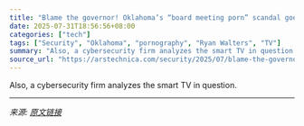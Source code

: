 ```yaml
---
title: "Blame the governor! Oklahoma’s “board meeting porn” scandal goes gonzo."
date: 2025-07-31T18:56:56+08:00
categories: ["tech"]
tags: ["Security", "Oklahoma", "pornography", "Ryan Walters", "TV"]
summary: "Also, a cybersecurity firm analyzes the smart TV in question."
source_url: "https://arstechnica.com/security/2025/07/blame-the-governor-oklahomas-board-meeting-porn-scandal-goes-gonzo/"
---
```


Also, a cybersecurity firm analyzes the smart TV in question.

---

*来源: [原文链接](https://arstechnica.com/security/2025/07/blame-the-governor-oklahomas-board-meeting-porn-scandal-goes-gonzo/)*
